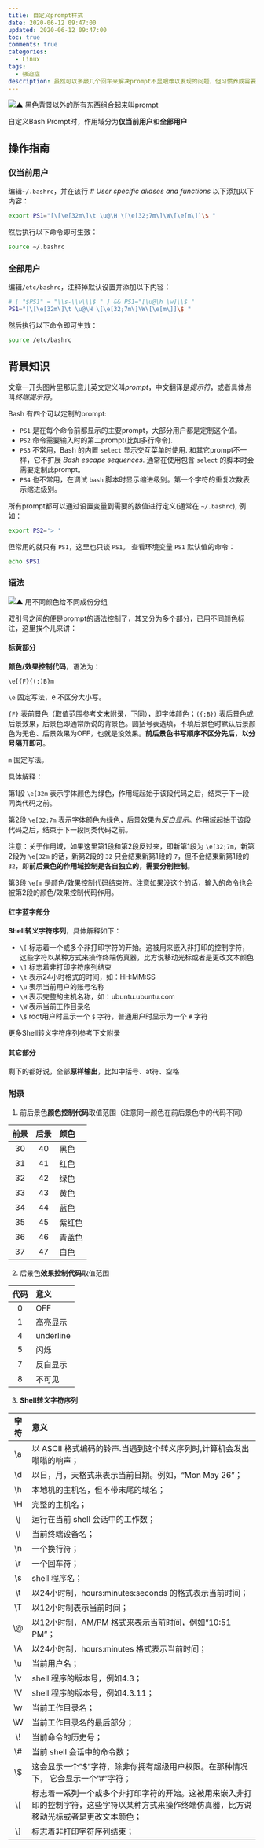 ```yaml
---
title: 自定义prompt样式
date: 2020-06-12 09:47:00
updated: 2020-06-12 09:47:00
toc: true
comments: true
categories:
  - Linux
tags:
  - 强迫症
description: 虽然可以多敲几个回车来解决prompt不显眼难以发现的问题，但习惯养成需要成本，且不够Geek
---
```


![▲ 黑色背景以外的所有东西组合起来叫prompt](1.png)

自定义Bash Prompt时，作用域分为**仅当前用户**和**全部用户**

## 操作指南
### 仅当前用户
编辑`~/.bashrc`，并在该行 *# User specific aliases and functions* 以下添加以下内容：
``` bash
export PS1="[\[\e[32m\]\t \u@\H \[\e[32;7m\]\W\[\e[m\]]\$ "
```
然后执行以下命令即可生效：
``` bash
source ~/.bashrc
```

### 全部用户
编辑`/etc/bashrc`，注释掉默认设置并添加以下内容：
``` bash
# [ "$PS1" = "\\s-\\v\\\$ " ] && PS1="[\u@\h \w]\\$ "
PS1="[\[\e[32m\]\t \u@\H \[\e[32;7m\]\W\[\e[m\]]\$ "
```
然后执行以下命令即可生效：
``` bash
source /etc/bashrc
```

## 背景知识

文章一开头图片里那玩意儿英文定义叫*prompt*，中文翻译是*提示符*，或者具体点叫*终端提示符*。

Bash 有四个可以定制的prompt:
* `PS1` 是在每个命令前都显示的主要prompt，大部分用户都是定制这个值。
* `PS2` 命令需要输入时的第二prompt(比如多行命令).
* `PS3` 不常用，Bash 的内置 `select` 显示交互菜单时使用. 和其它prompt不一样，它不扩展 *Bash escape sequences*. 通常在使用包含 `select` 的脚本时会需要定制此prompt。
* `PS4` 也不常用，在调试 `bash` 脚本时显示缩进级别。第一个字符的重复次数表示缩进级别。

所有prompt都可以通过设置变量到需要的数值进行定义(通常在 `~/.bashrc`), 例如：
``` bash
export PS2='> '
```

但常用的就只有 `PS1`，这里也只谈 `PS1`。
查看环境变量 `PS1` 默认值的命令：
``` bash
echo $PS1
```

### 语法
![▲ 用不同颜色给不同成份分组](2.png)

双引号之间的便是prompt的语法控制了，其又分为多个部分，已用不同颜色标注，这里挨个儿来讲：
#### 标黄部分
**颜色/效果控制代码**，语法为：
```
\e[{F}{(;)B}m
```
`\e` 固定写法，e 不区分大小写。

`{F}` 表前景色（取值范围参考文末附录，下同），即字体颜色；`({;B})` 表后景色或后景效果，后景色即通常所说的背景色。圆括号表选填，不填后景色时默认后景颜色为无色、后景效果为OFF，也就是没效果。**前后景色书写顺序不区分先后，以分号隔开即可**。

`m` 固定写法。

具体解释：

第1段 `\e[32m` 表示字体颜色为绿色，作用域起始于该段代码之后，结束于下一段同类代码之前。

第2段 `\e[32;7m` 表示字体颜色为绿色，后景效果为*反白显示*。作用域起始于该段代码之后，结束于下一段同类代码之前。

注意：关于作用域，如果这里第1段和第2段反过来，即新第1段为 `\e[32;7m`，新第2段为 `\e[32m` 的话，新第2段的 `32` 只会结束新第1段的 `7`，但不会结束新第1段的 `32`，即**前后景色的作用域控制是各自独立的，需要分别控制**。

第3段 `\e[m` 是颜色/效果控制代码结束符。注意如果没这个的话，输入的命令也会被第2段的颜色/效果控制代码作用。

#### 红字蓝字部分
**Shell转义字符序列**，具体解释如下：
* `\[` 标志着一个或多个非打印字符的开始。这被用来嵌入非打印的控制字符，这些字符以某种方式来操作终端仿真器，比方说移动光标或者是更改文本颜色
* `\]` 标志着非打印字符序列结束
* `\t` 表示24小时格式的时间，如：HH:MM:SS
* `\u` 表示当前用户的账号名称
* `\H` 表示完整的主机名称，如：ubuntu.ubuntu.com
* `\W` 表示当前工作目录名
* `\$` root用户时显示一个 `$` 字符，普通用户时显示为一个 `#` 字符

更多Shell转义字符序列参考下文附录

#### 其它部分
剩下的都好说，全部**原样输出**，比如中括号、at符、空格

### 附录
1. 前后景色**颜色控制代码**取值范围（注意同一颜色在前后景色中的代码不同）

前景|后景|颜色
:-:|:-:|:-
30|40|黑色
31|41|红色
32|42|绿色
33|43|黄色
34|44|蓝色
35|45|紫红色
36|46|青蓝色
37|47|白色

2. 后景色**效果控制代码**取值范围

代码|意义
:-:|:-
0|OFF
1|高亮显示
4|underline
5|闪烁
7|反白显示
8|不可见

3. **Shell转义字符序列**

字符|意义
:-:|:-
\a|以 ASCII 格式编码的铃声.当遇到这个转义序列时,计算机会发出嗡嗡的响声；
\d|以日，月，天格式来表示当前日期。例如，“Mon May 26”；
\h|本地机的主机名，但不带末尾的域名；
\H|完整的主机名；
\j|运行在当前 shell 会话中的工作数；
\l|当前终端设备名；
\n|一个换行符；
\r|一个回车符；
\s|shell 程序名；
\t|以24小时制，hours:minutes:seconds 的格式表示当前时间；
\T|以12小时制表示当前时间；
\\@|以12小时制，AM/PM 格式来表示当前时间，例如“10:51 PM”；
\A|以24小时制，hours:minutes 格式表示当前时间；
\u|当前用户名；
\v|shell 程序的版本号，例如4.3；
\V|shell 程序的版本号，例如4.3.11；
\w|当前工作目录名；
\W|当前工作目录名的最后部分；
\\!|当前命令的历史号；
\\#|当前 shell 会话中的命令数；
\\$|这会显示一个”$”字符，除非你拥有超级用户权限。在那种情况下， 它会显示一个”#”字符；
\\[|标志着一系列一个或多个非打印字符的开始。这被用来嵌入非打印的控制字符，这些字符以某种方式来操作终端仿真器，比方说移动光标或者是更改文本颜色；
\\]|标志着非打印字符序列结束；

